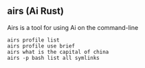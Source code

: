 airs (Ai Rust)
------------
Airs is a tool for using Ai on the command-line




```
airs profile list
airs profile use brief
airs what is the capital of china
airs -p bash list all symlinks

```
